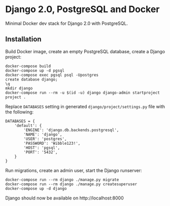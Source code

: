 # Django 2.0, PostgreSQL and Docker

Minimal Docker dev stack for Django 2.0 with PostgreSQL.

## Installation

Build Docker image, create an empty PostgreSQL database, create a Django project:

```
docker-compose build
docker-compose up -d pgsql
docker-compose exec pgsql psql -Upostgres
create database django;
\q
mkdir django
docker-compose run --rm -u $(id -u) django django-admin startproject project .
```

Replace `DATABASES` setting in generated `django/project/settings.py` file with the following:

```
DATABASES = {
    'default': {
        'ENGINE': 'django.db.backends.postgresql',
        'NAME': 'django',
        'USER': 'postgres',
        'PASSWORD': 'Wibble123!',
        'HOST': 'pgsql',
        'PORT': '5432',
    }
}
```

Run migrations, create an admin user, start the Django runserver:

```
docker-compose run --rm django ./manage.py migrate
docker-compose run --rm django ./manage.py createsuperuser
docker-compose up -d django
```

Django should now be available on http://localhost:8000
